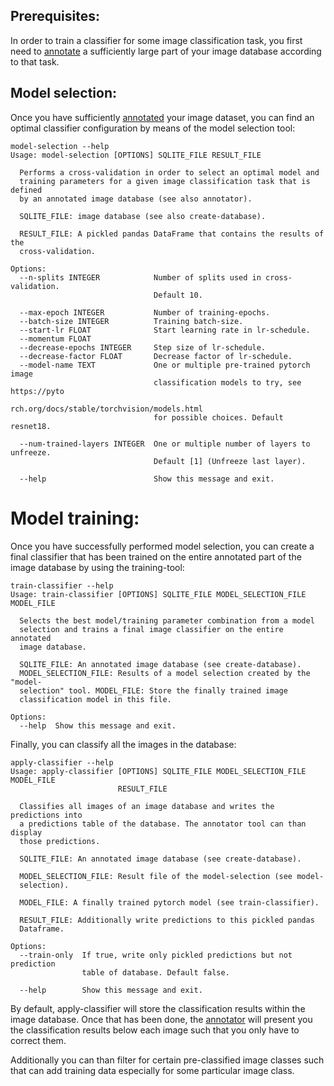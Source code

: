 ## Prerequisites:

In order to train a classifier for some image classification task,
you first need to [annotate](annotator.md) 
a sufficiently large part of your image database according to that task.

## Model selection:

Once you have sufficiently [annotated](annotator.md) your image dataset,
you can find an optimal classifier configuration by means of the model selection tool:

```
model-selection --help
Usage: model-selection [OPTIONS] SQLITE_FILE RESULT_FILE

  Performs a cross-validation in order to select an optimal model and
  training parameters for a given image classification task that is defined
  by an annotated image database (see also annotator).

  SQLITE_FILE: image database (see also create-database).

  RESULT_FILE: A pickled pandas DataFrame that contains the results of the
  cross-validation.

Options:
  --n-splits INTEGER            Number of splits used in cross-validation.
                                Default 10.

  --max-epoch INTEGER           Number of training-epochs.
  --batch-size INTEGER          Training batch-size.
  --start-lr FLOAT              Start learning rate in lr-schedule.
  --momentum FLOAT
  --decrease-epochs INTEGER     Step size of lr-schedule.
  --decrease-factor FLOAT       Decrease factor of lr-schedule.
  --model-name TEXT             One or multiple pre-trained pytorch image
                                classification models to try, see https://pyto
                                rch.org/docs/stable/torchvision/models.html
                                for possible choices. Default resnet18.

  --num-trained-layers INTEGER  One or multiple number of layers to unfreeze.
                                Default [1] (Unfreeze last layer).

  --help                        Show this message and exit.

```

# Model training:

Once you have successfully performed model selection, you can create a 
final classifier that has been trained on the entire annotated part of 
the image database by using the training-tool:

```
train-classifier --help
Usage: train-classifier [OPTIONS] SQLITE_FILE MODEL_SELECTION_FILE MODEL_FILE

  Selects the best model/training parameter combination from a model
  selection and trains a final image classifier on the entire annotated
  image database.

  SQLITE_FILE: An annotated image database (see create-database).
  MODEL_SELECTION_FILE: Results of a model selection created by the "model-
  selection" tool. MODEL_FILE: Store the finally trained image
  classification model in this file.

Options:
  --help  Show this message and exit.

```

Finally, you can classify all the images in the database:
```
apply-classifier --help
Usage: apply-classifier [OPTIONS] SQLITE_FILE MODEL_SELECTION_FILE MODEL_FILE
                        RESULT_FILE

  Classifies all images of an image database and writes the predictions into
  a predictions table of the database. The annotator tool can than display
  those predictions.

  SQLITE_FILE: An annotated image database (see create-database).

  MODEL_SELECTION_FILE: Result file of the model-selection (see model-
  selection).

  MODEL_FILE: A finally trained pytorch model (see train-classifier).

  RESULT_FILE: Additionally write predictions to this pickled pandas
  Dataframe.

Options:
  --train-only  If true, write only pickled predictions but not prediction
                table of database. Default false.

  --help        Show this message and exit.

```
By default, apply-classifier will store the classification results 
within the image database.
Once that has been done, the [annotator](annotator.md) will present 
you the classification results below each image 
such that you only have to correct them. 

Additionally you can than filter for certain pre-classified 
image classes such that can add training data especially for some particular image class.
